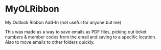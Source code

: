 # MyOLRibbon
My Outlook Ribbon Add-In (not useful for anyone but me)


This was made as a way to save emails as PDF files, picking out ticket numbers & member codes from the email and saving to a specific location.
Also to move emails to other folders quickly.
